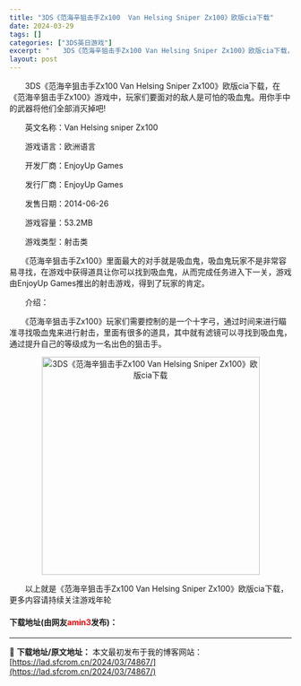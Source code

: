 ```yaml
---
title: "3DS《范海辛狙击手Zx100  Van Helsing Sniper Zx100》欧版cia下载"
date: 2024-03-29
tags: []
categories: ["3DS英日游戏"]
excerpt: "　　3DS《范海辛狙击手Zx100 Van Helsing Sniper Zx100》欧版cia下载，在《范海辛狙击手Zx100》游戏中，玩家们要面对的敌人是可怕的吸血鬼。用你手中的武器将他们全部消灭掉吧! 　　英文名称：Van Helsing sniper Zx100 　　游戏语言：欧洲语言 　　&hellip;"
layout: post
---
```


 <p>　　3DS《范海辛狙击手Zx100 Van Helsing Sniper Zx100》欧版cia下载，在《范海辛狙击手Zx100》游戏中，玩家们要面对的敌人是可怕的吸血鬼。用你手中的武器将他们全部消灭掉吧!</p> <p>　　英文名称：Van Helsing sniper Zx100</p> <p>　　游戏语言：欧洲语言</p> <p>　　开发厂商：EnjoyUp Games</p> <p>　　发行厂商：EnjoyUp Games</p> <p>　　发售日期：2014-06-26</p> <p>　　游戏容量：53.2MB</p> <p>　　游戏类型：射击类</p> <p>　　《范海辛狙击手Zx100》里面最大的对手就是吸血鬼，吸血鬼玩家不是非常容易寻找，在游戏中获得道具让你可以找到吸血鬼，从而完成任务进入下一关，游戏由EnjoyUp Games推出的射击游戏，得到了玩家的肯定。</p> <p>　　介绍：</p> <p>　　《范海辛狙击手Zx100》玩家们需要控制的是一个十字弓，通过时间来进行瞄准寻找吸血鬼来进行射击，里面有很多的道具，其中就有滤镜可以寻找到吸血鬼，通过提升自己的等级成为一名出色的狙击手。</p> <p align="center"><img align="" border="0" src="https://lad.sfcrom.cn/wp-content/uploads/2024/03/20240329_660633cc338d5.jpg" width="389" alt="3DS《范海辛狙击手Zx100  Van Helsing Sniper Zx100》欧版cia下载" /></p> <p>　　以上就是《范海辛狙击手Zx100 Van Helsing Sniper Zx100》欧版cia下载，更多内容请持续关注游戏年轮</p> <p><h4>下载地址(由网友<font color="red">amin3</font>发布)：</h4></p> 

---
📖 **下载地址/原文地址：** 本文最初发布于我的博客网站：[https://lad.sfcrom.cn/2024/03/74867/](https://lad.sfcrom.cn/2024/03/74867/)
